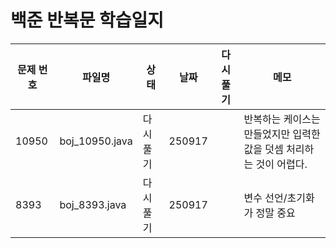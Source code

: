 # 백준 반복문 학습일지

| 문제 번호 | 파일명    | 상태        | 날짜 | 다시 풀기 | 메모                          |
|-----------|---------------|------------|------|----|----------------------------|
| 10950     | boj_10950.java| 다시 풀기  | 250917 |   |반복하는 케이스는 만들었지만 입력한 값을 덧셈 처리하는 것이 어렵다.    |
| 8393      | boj_8393.java | 다시 풀기  | 250917 |    | 변수 선언/초기화가 정말 중요 |
